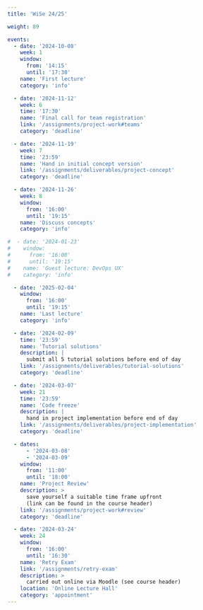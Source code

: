 ```yaml
---
title: 'WiSe 24/25'

weight: 89

events:
  - date: '2024-10-08'
    week: 1
    window:
      from: '14:15'
      until: '17:30'
    name: 'First lecture'
    category: 'info'

  - date: '2024-11-12'
    week: 6
    time: '17:30'
    name: 'Final call for team registration'
    link: '/assignments/project-work#teams'
    category: 'deadline'

  - date: '2024-11-19'
    week: 7
    time: '23:59'
    name: 'Hand in initial concept version'
    link: '/assignments/deliverables/project-concept'
    category: 'deadline'

  - date: '2024-11-26'
    week: 8
    window:
      from: '16:00'
      until: '19:15'
    name: 'Discuss concepts'
    category: 'info'

#  - date: '2024-01-23'
#    window:
#      from: '16:00'
#      until: '19:15'
#    name: 'Guest lecture: DevOps UX'
#    category: 'info'

  - date: '2025-02-04'
    window:
      from: '16:00'
      until: '19:15'
    name: 'Last lecture'
    category: 'info'

  - date: '2024-02-09'
    time: '23:59'
    name: 'Tutorial solutions'
    description: |
      submit all 5 tutorial solutions before end of day
    link: '/assignments/deliverables/tutorial-solutions'
    category: 'deadline'

  - date: '2024-03-07'
    week: 21
    time: '23:59'
    name: 'Code freeze'
    description: |
      hand in project implementation before end of day
    link: '/assignments/deliverables/project-implementation'
    category: 'deadline'

  - dates:
      - '2024-03-08'
      - '2024-03-09'
    window:
      from: '11:00'
      until: '18:00'
    name: 'Project Review'
    description: >
      save yourself a suitable time frame upfront
      (link can be found in the course header)
    link: '/assignments/project-work#review'
    category: 'deadline'

  - date: '2024-03-24'
    week: 24
    window:
      from: '16:00'
      until: '16:30'
    name: 'Retry Exam'
    link: '/assignments/retry-exam'
    description: >
      carried out online via Moodle (see course header)
    location: 'Online Lecture Hall'
    category: 'appointment'
---
```



<!--SHOW IN MENU-->
